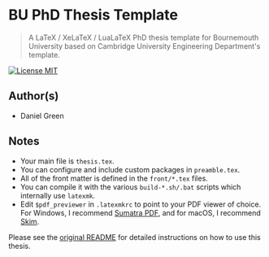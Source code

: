 BU PhD Thesis Template
========================

> A LaTeX / XeLaTeX / LuaLaTeX PhD thesis template for Bournemouth University based on Cambridge University Engineering Department's template.

[![License MIT](http://img.shields.io/badge/license-MIT-brightgreen.svg)](license.md)

## Author(s)
*   Daniel Green

## Notes
* Your main file is ```thesis.tex```.
* You can configure and include custom packages in ```preamble.tex```.
* All of the front matter is defined in the ```front/*.tex``` files.
* You can compile it with the various ```build-*.sh/.bat``` scripts which internally use ```latexmk```.
* Edit ```$pdf_previewer``` in ```.latexmkrc``` to point to your PDF viewer of choice. For Windows, I recommend [Sumatra PDF](https://www.sumatrapdfreader.org), and for macOS, I recommend [Skim](https://skim-app.sourceforge.io/).


Please see the [original README](https://github.com/kks32/phd-thesis-template) for detailed instructions on how to use this thesis.
